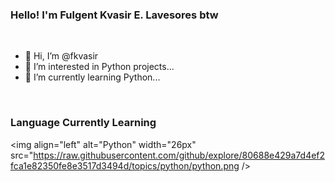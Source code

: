 ### Hello! I'm Fulgent Kvasir E. Lavesores btw

<br />

- 👋 Hi, I’m @fkvasir
- 👀 I’m interested in Python projects...
- 🌱 I’m currently learning Python...

<br />

### Language Currently Learning
<img align="left" alt="Python" width="26px" src="https://raw.githubusercontent.com/github/explore/80688e429a7d4ef2fca1e82350fe8e3517d3494d/topics/python/python.png />

<!---
fkvasir/fkvasir is a ✨ special ✨ repository because its `README.md` (this file) appears on your GitHub profile.
You can click the Preview link to take a look at your changes.
--->
